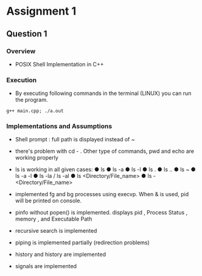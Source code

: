 # Assignment 1 
## Question 1
### Overview
- POSIX Shell Implementation in C++

### Execution
- By executing following commands in the terminal (LINUX) you can run the program.

```shell
g++ main.cpp; ./a.out
```

### Implementations and Assumptions
- Shell prompt : full path is displayed instead of ~
- there's problem with cd - . Other type of commands, pwd and echo are working properly
- ls is working in all given cases:
    ● ls
    ● ls -a
    ● ls -l
    ● ls .
    ● ls ..
    ● ls ~
    ● ls -a -l
    ● ls -la / ls -al
    ● ls <Directory/File_name>
    ● ls -<flags> <Directory/File_name>

- implemented fg and bg processes using execvp. When & is used, pid will be printed on console.
- pinfo without popen() is implemented. displays pid , Process Status , memory , and Executable Path
- recursive search is implemented
- piping is implemented partially (redirection problems)
- history and history <number> are implemented
- signals are implemented



